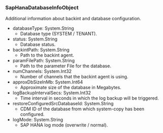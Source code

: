 ### SapHanaDatabaseInfoObject
Additional information about backint and database configuration.

- databaseType: System.String
  - Database type (SYSTEM / TENANT).
- status: System.String
  - Database status.
- backintPath: System.String
  - Path to the backint agent.
- paramFilePath: System.String
  - Path to the parameter File for the database.
- numChannels: System.Int32
  - Number of channels that the backint agent is using.
- approxDbSizeInMb: System.Int64
  - Approximate size of the database in Megabytes.
- logBackupIntervalSecs: System.Int32
  - Time interval in seconds in which the log backup will be triggered.
- restoreConfiguredSrcDatabaseId: System.String
  - CDM ID of the database from which system-copy has been configured.
- logMode: System.String
  - SAP HANA log mode (overwrite / normal).
